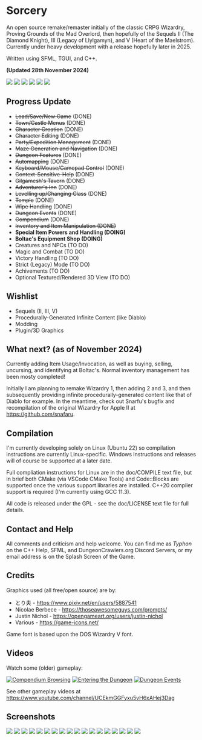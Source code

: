# Sorcery

An open source remake/remaster initially of the classic CRPG Wizardry, Proving Grounds of the Mad Overlord, then hopefully of the Sequels II (The Diamond Knight), III (Legacy of Llylgamyn), and V (Heart of the Maelstrom). Currently under heavy development with a release hopefully later in 2025.

Written using SFML, TGUI, and C++.

**(Updated 28th November 2024)**

![](/promo/screen7.png)
![](/promo/screen25.png)
![](/promo/screen23.png)
![](/promo/screen20.png)
![](/promo/screen18.png)
![](/promo/screen15.png)

## Progress Update

* ~~Load/Save/New Game~~ (DONE)
* ~~Town/Castle Menus~~ (DONE)
* ~~Character Creation~~ (DONE)
* ~~Character Editing~~ (DONE)
* ~~Party/Expedition Management~~ (DONE)
* ~~Maze Generation and Navigation~~ (DONE)
* ~~Dungeon Features~~ (DONE)
* ~~Automapping~~ (DONE)
* ~~Keyboard/Mouse/Gamepad Control~~ (DONE)
* ~~Context-Sensitive-Help~~ (DONE)
* ~~Gilgamesh's Tavern~~ (DONE)
* ~~Adventurer's Inn~~ (DONE)
* ~~Levelling up/Changing Class~~ (DONE)
* ~~Temple~~ (DONE)
* ~~Wipe Handling~~ (DONE)
* ~~Dungeon Events~~ (DONE)
* ~~Compendium~~ (DONE)
* ~~Inventory and Item Manipulation (DONE)~~
* **Special Item Powers and Handling (DOING)**
* **Boltac's Equipment Shop (DOING)**
* Creatures and NPCs (TO DO)
* Magic and Combat (TO DO)
* Victory Handling (TO DO)
* Strict (Legacy) Mode (TO DO)
* Achivements (TO DO)
* Optional Textured/Rendered 3D View (TO DO)

## Wishlist

* Sequels (II, III, V)
* Procedurally-Generated Infinite Content (like Diablo)
* Modding
* Plugin/3D Graphics

## What next? (as of November 2024)

Currently adding Item Usage/Invocation, as well as buying, selling, uncursing, and identifying at Boltac's. Normal inventory management has been mosty completed!

Initially I am planning to remake Wizardry 1, then adding 2 and 3, and then subsequently providing infinite procedurally-generated content like that of Diablo for example. In the meantime, check out Snarfu's bugfix and recompilation of the original Wizardry for Apple II at <https://github.com/snafaru>.

## Compilation

I'm currently developing solely on Linux (Ubuntu 22) so compilation instructions are currently Linux-specific. Windows instructions and releases will of course be supported at a later date.

Full compliation instructions for Linux are in the doc/COMPILE text file, but in brief both CMake (via VSCode CMake Tools) and Code::Blocks are supported once the various support libraries are installed. C++20 compiler support is required (I'm currently using GCC 11.3).

All code is released under the GPL - see the doc/LICENSE text file for full details.

## Contact and Help

All comments and criticism and help welcome. You can find me as *Typhon* on the C++ Help, SFML, and DungeonCrawlers.org Discord Servers, or my email address is on the Splash Screen of the Game.

## Credits

Graphics used (all free/open source) are by:

* とり夫 - <https://www.pixiv.net/en/users/5887541>
* Nicolae Berbece - <https://thoseawesomeguys.com/prompts/>
* Justin Nichol - <https://opengameart.org/users/justin-nichol>
* Various - <https://game-icons.net/>

Game font is based upon the DOS Wizardry V font.

## Videos

Watch some (older) gameplay:

[![Compendium Browsing](https://img.youtube.com/vi/TSj7Rw3l3Iw/maxresdefault.jpg)](https://youtu.be/TSj7Rw3l3Iw)
[![Entering the Dungeon](https://img.youtube.com/vi/AQ9LhK0ta8A/maxresdefault.jpg)](https://youtu.be/AQ9LhK0ta8A)
[![Dungeon Events](https://img.youtube.com/vi/RG25iYrPBlg/maxresdefault.jpg)](https://youtu.be/RG25iYrPBlg)

See other gameplay videos at <https://www.youtube.com/channel/UCEkmGGFyxu5vH6xAHej3Dag>

## Screenshots

![](/promo/screen1.png)
![](/promo/screen24.png)
![](/promo/screen22.png)
![](/promo/screen16.png)
![](/promo/screen21.png)
![](/promo/screen17.png)
![](/promo/screen5.png)
![](/promo/screen14.png)
![](/promo/screen8.png)
![](/promo/screen13.png)
![](/promo/screen12.png)
![](/promo/screen11.png)
![](/promo/screen9.png)
![](/promo/screen10.png)
![](/promo/screen6.png)
![](/promo/screen2.png)
![](/promo/screen3.png)
![](/promo/screen4.png)
